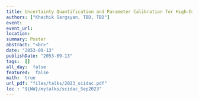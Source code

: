 ```yaml
---
title: Uncertainty Quantification and Parameter Calibration for High-Dimensional Output Fields of Earth System Models
authors: ["Khachik Sargsyan, TBD, TBD"]
event: 
event_url: 
location: 
summary: Poster
abstract: "<br>"
date: "2053-09-13"
publishDate: "2053-09-13"
tags:  []
all_day:  false
featured:  false
math:  true
url_pdf: "files/talks/2023_scidac.pdf"
loc : "${WW}/mytalks/scidac_Sep2023"
---
```

